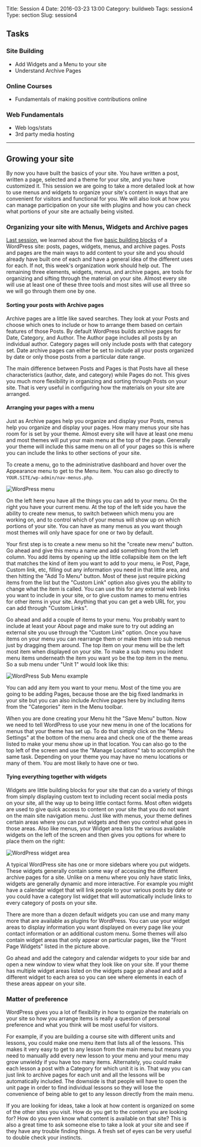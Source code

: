 Title: Session 4
Date: 2016-03-23 13:00
Category: buildweb
Tags: session4
Type: section
Slug: session4

## Tasks

### Site Building

* Add Widgets and a Menu to your site
* Understand Archive Pages

### Online Courses

* Fundamentals of making positive contributions online

### Web Fundamentals

* Web logs/stats
* 3rd party media hosting

----

## Growing your site

By now you have built the basics of your site. You have written a post, written a page, selected and a theme for your site, and you have customized it. This session we are going to take a more detailed look at how to use menus and widgets to organize your site's content in ways that are convenient for visitors and functional for you. We will also look at how you can manage participation on your site with plugins and how you can check what portions of your site are actually being visited. 

### Organizing your site with Menus, Widgets and Archive pages

[Last session](session3.html), we learned about the five [basic building blocks](wordpressanatomy.html) of a WordPress site: posts, pages, widgets, menus, and archive pages. Posts and pages are the main ways to add content to your site and you should already have built one of each and have a general idea of the different uses for each. If not, this week's organization work should help out. The remaining three elements, widgets, menus, and archive pages, are tools for organizing and sifting through the material on your site. Almost every site will use at least one of these three tools and most sites will use all three so we will go through them one by one.

#### Sorting your posts with Archive pages 

Archive pages are a little like saved searches. They look at your Posts and choose which ones to include or how to arrange them based on certain features of those Posts. By default WordPress builds archive pages for Date, Category, and Author. The Author page includes all posts by an individual author. Category pages will only include posts with that category set. Date archive pages can either be set to include all your posts organized by date or only those posts from a particular date range.

The main difference between Posts and Pages is that Posts have all these characteristics (author, date, and category) while Pages do not. This gives you much more flexibility in organizing and sorting through Posts on your site. That is very useful in configuring how the materials on your site are arranged.

#### Arranging your pages with a menu

Just as Archive pages help you organize and display your Posts, menus help you organize and display your pages. How many menus your site has room for is set by your theme. Almost every site will have at least one menu and most themes will put your main menu at the top of the page. Generally your theme will include this same menu on all of your pages so this is where you can include the links to other sections of your site. 

To create a menu, go to the administrative dashboard and hover over the Appearance menu to get to the Menu item. You can also go directly to `YOUR.SITE/wp-admin/nav-menus.php`. 

![WordPress menu](../images/wp-menu-menu-example.png)

On the left here you have all the things you can add to your menu. On the right you have your current menu. At the top of the left side you have the ability to create new menus, to switch between which menu you are working on, and to control which of your menus will show up on which portions of your site. You can have as many menus as you want though most themes will only have space for one or two by default.

Your first step is to create a new menu so hit the "create new menu" button. Go ahead and give this menu a name and add something from the left column. You add items by opening up the little collapsible item on the left that matches the kind of item you want to add to your menu, ie Post, Page, Custom link, etc, filling out any information you need in that little area, and then hitting the "Add To Menu" button. Most of these just require picking items from the list but the "Custom Link" option also gives you the ability to change what the item is called. You can use this for any external web links you want to include in your site, or to give custom names to menu entries for other items in your site. Anything that you can get a web URL for, you can add through "Custom Links".

Go ahead and add a couple of items to your menu. You probably want to include at least your About page and make sure to try out adding an external site you use through the "Custom Link" option. Once you have items on your menu you can rearrange them or make them into sub menus just by dragging them around. The top item on your menu will be the left most item when displayed on your site. To make a sub menu you indent menu items underneath the item you want yo be the top item in the menu. So a sub menu under "Unit 1" would look like this: 

![WordPress Sub Menu example](../images/wp-menu-submenu-example.png)

You can add any item you want to your menu. Most of the time you are going to be adding Pages, because those are the big fixed landmarks in your site but you can also include Archive pages here by including items from the "Categories" item in the Menu toolbar.  

When you are done creating your Menu hit the "Save Menu" button. Now we need to tell WordPress to use your new menu in one of the locations for menus that your theme has set up. To do that simply click on the "Menu Settings" at the bottom of the menu area and check one of the theme areas listed to make your menu show up in that location. You can also go to the top left of the screen and use the "Manage Locations" tab to accomplish the same task. Depending on your theme you may have no menu locations or many of them. You are most likely to have one or two.

#### Tying everything together with widgets

Widgets are little building blocks for your site that can do a variety of things from simply displaying custom text to including recent social media posts on your site, all the way up to being little contact forms. Most often widgets are used to give quick access to content on your site that you do not want on the main site navigation menu. Just like with menus, your theme defines certain areas where you can put widgets and then you control what goes in those areas. Also like menus, your Widget area lists the various available widgets on the left of the screen and then gives you options for where to place them on the right:

![WordPress widget area](../images/wp-widget-example.png)

A typical WordPress site has one or more sidebars where you put widgets. These widgets generally contain some way of accessing the different archive pages for a site. Unlike on a menu where you only have static links, widgets are generally dynamic and more interactive. For example you might have a calendar widget that will link people to your various posts by date or you could have a category list widget that will automatically include links to every category of posts on your site. 

There are more than a dozen default widgets you can use and many many more that are available as plugins for WordPress. You can use your widget areas to display information you want displayed on every page like your contact information or an additional custom menu. Some themes will also contain widget areas that only appear on particular pages, like the "Front Page Widgets" listed in the picture above. 

Go ahead and add the category and calendar widgets to your side bar and open a new window to view what they look like on your site. If your theme has multiple widget areas listed on the widgets page go ahead and add a different widget to each area so you can see where elements in each of these areas appear on your site. 

### Matter of preference

WordPress gives you a lot of flexibility in how to organize the materials on your site so how you arrange items is really a question of personal preference and what you think will be most useful for visitors.

For example, if you are building a course site with different units and lessons, you could make one menu item that lists all of the lessons. This makes it very easy to get to any lesson from the main menu but means you need to manually add every new lesson to your menu and your menu may grow unwieldy if you have too many items. Alternately, you could make each lesson a post with a Category for which unit it is in. That way you can just link to archive pages for each unit and all the lessons will be automatically included. The downside is that people will have to open the unit page in order to find individual lessons so they will lose the convenience of being able to get to any lesson directly from the main menu. 

If you are looking for ideas, take a look at how content is organized on some of the other sites you visit. How do you get to the content you are looking for? How do you even know what content is available on that site? This is also a great time to ask someone else to take a look at your site and see if they have any trouble finding things. A fresh set of eyes can be very useful to double check your instincts. 
